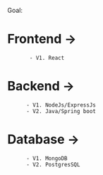 Goal:
# Frontend -> 
           - V1. React
# Backend -> 
          - V1. NodeJs/ExpressJs
          - V2. Java/Spring boot
# Database ->
          - V1. MongoDB
          - V2. PostgresSQL
